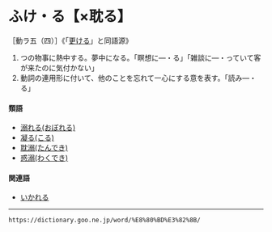 # ふけ・る【×耽る】

［動ラ五（四）］《「[更ける](https://dictionary.goo.ne.jp/word/%E6%9B%B4%E3%81%91%E3%82%8B/#jn-192116)」と同語源》
1. つの物事に熱中する。夢中になる。「瞑想に―・る」「雑談に―・っていて客が来たのに気付かない」
2. 動詞の連用形に付いて、他のことを忘れて一心にする意を表す。「読み―・る」
    

#### 類語

-   [溺れる(おぼれる)](おぼれる（溺れる）)
-   [凝る(こる)](こる（凝る）)
-   [耽溺(たんでき)](https://dictionary.goo.ne.jp/word/%E8%80%BD%E6%BA%BA/#jn-140418)
-   [惑溺(わくでき)](https://dictionary.goo.ne.jp/word/%E6%83%91%E6%BA%BA/#jn-237944)

#### 関連語

-   [いかれる](https://dictionary.goo.ne.jp/word/%E3%81%84%E3%81%8B%E3%82%8C%E3%82%8B/#jn-10227)

---
`https://dictionary.goo.ne.jp/word/%E8%80%BD%E3%82%8B/`